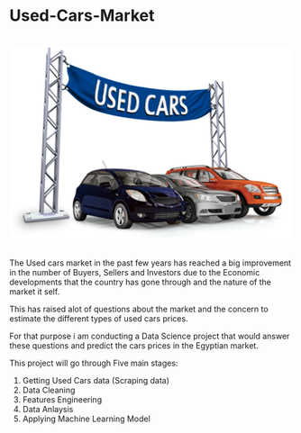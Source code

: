 # Used-Cars-Market

# ![](Global-Ucar-1-1.png)

The Used cars market in the past few years has reached a big improvement in the number of Buyers, Sellers and Investors due to the Economic developments that the country has gone through and the nature of the market it self.

This has raised alot of questions about the market and the concern to estimate the different types of used cars prices.

For that purpose i am conducting a Data Science project that would answer these questions and predict the cars prices in the 
Egyptian market.

This project will go through Five main stages:

1. Getting Used Cars data (Scraping data)
2. Data Cleaning
3. Features Engineering
4. Data Anlaysis
5. Applying Machine Learning Model
